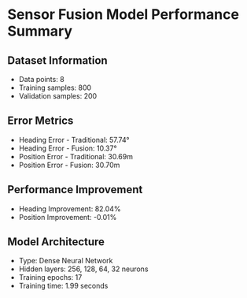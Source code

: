 
# Sensor Fusion Model Performance Summary

## Dataset Information
- Data points: 8
- Training samples: 800
- Validation samples: 200

## Error Metrics
- Heading Error - Traditional: 57.74°
- Heading Error - Fusion: 10.37°
- Position Error - Traditional: 30.69m
- Position Error - Fusion: 30.70m

## Performance Improvement
- Heading Improvement: 82.04%
- Position Improvement: -0.01%

## Model Architecture
- Type: Dense Neural Network
- Hidden layers: 256, 128, 64, 32 neurons
- Training epochs: 17
- Training time: 1.99 seconds
